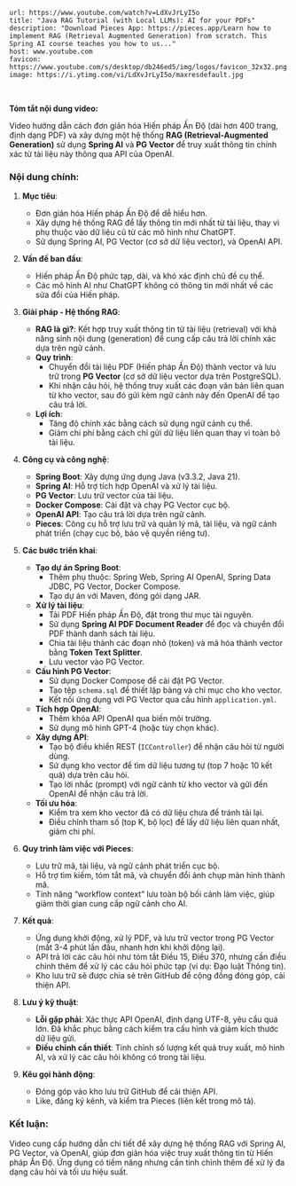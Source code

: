 
```cardlink
url: https://www.youtube.com/watch?v=LdXvJrLyI5o
title: "Java RAG Tutorial (with Local LLMs): AI for your PDFs"
description: "Download Pieces App: https://pieces.app/Learn how to implement RAG (Retrieval Augmented Generation) from scratch. This Spring AI course teaches you how to us..."
host: www.youtube.com
favicon: https://www.youtube.com/s/desktop/db246ed5/img/logos/favicon_32x32.png
image: https://i.ytimg.com/vi/LdXvJrLyI5o/maxresdefault.jpg
```

<br>

**Tóm tắt nội dung video:**

Video hướng dẫn cách đơn giản hóa Hiến pháp Ấn Độ (dài hơn 400 trang, định dạng PDF) và xây dựng một hệ thống **RAG (Retrieval-Augmented Generation)** sử dụng **Spring AI** và **PG Vector** để truy xuất thông tin chính xác từ tài liệu này thông qua API của OpenAI.

### Nội dung chính:
1. **Mục tiêu**:
   - Đơn giản hóa Hiến pháp Ấn Độ để dễ hiểu hơn.
   - Xây dựng hệ thống RAG để lấy thông tin mới nhất từ tài liệu, thay vì phụ thuộc vào dữ liệu cũ từ các mô hình như ChatGPT.
   - Sử dụng Spring AI, PG Vector (cơ sở dữ liệu vector), và OpenAI API.

2. **Vấn đề ban đầu**:
   - Hiến pháp Ấn Độ phức tạp, dài, và khó xác định chủ đề cụ thể.
   - Các mô hình AI như ChatGPT không có thông tin mới nhất về các sửa đổi của Hiến pháp.

3. **Giải pháp - Hệ thống RAG**:
   - **RAG là gì?**: Kết hợp truy xuất thông tin từ tài liệu (retrieval) với khả năng sinh nội dung (generation) để cung cấp câu trả lời chính xác dựa trên ngữ cảnh.
   - **Quy trình**:
     - Chuyển đổi tài liệu PDF (Hiến pháp Ấn Độ) thành vector và lưu trữ trong **PG Vector** (cơ sở dữ liệu vector dựa trên PostgreSQL).
     - Khi nhận câu hỏi, hệ thống truy xuất các đoạn văn bản liên quan từ kho vector, sau đó gửi kèm ngữ cảnh này đến OpenAI để tạo câu trả lời.
   - **Lợi ích**:
     - Tăng độ chính xác bằng cách sử dụng ngữ cảnh cụ thể.
     - Giảm chi phí bằng cách chỉ gửi dữ liệu liên quan thay vì toàn bộ tài liệu.

4. **Công cụ và công nghệ**:
   - **Spring Boot**: Xây dựng ứng dụng Java (v3.3.2, Java 21).
   - **Spring AI**: Hỗ trợ tích hợp OpenAI và xử lý tài liệu.
   - **PG Vector**: Lưu trữ vector của tài liệu.
   - **Docker Compose**: Cài đặt và chạy PG Vector cục bộ.
   - **OpenAI API**: Tạo câu trả lời dựa trên ngữ cảnh.
   - **Pieces**: Công cụ hỗ trợ lưu trữ và quản lý mã, tài liệu, và ngữ cảnh phát triển (chạy cục bộ, bảo vệ quyền riêng tư).

5. **Các bước triển khai**:
   - **Tạo dự án Spring Boot**:
     - Thêm phụ thuộc: Spring Web, Spring AI OpenAI, Spring Data JDBC, PG Vector, Docker Compose.
     - Tạo dự án với Maven, đóng gói dạng JAR.
   - **Xử lý tài liệu**:
     - Tải PDF Hiến pháp Ấn Độ, đặt trong thư mục tài nguyên.
     - Sử dụng **Spring AI PDF Document Reader** để đọc và chuyển đổi PDF thành danh sách tài liệu.
     - Chia tài liệu thành các đoạn nhỏ (token) và mã hóa thành vector bằng **Token Text Splitter**.
     - Lưu vector vào PG Vector.
   - **Cấu hình PG Vector**:
     - Sử dụng Docker Compose để cài đặt PG Vector.
     - Tạo tệp `schema.sql` để thiết lập bảng và chỉ mục cho kho vector.
     - Kết nối ứng dụng với PG Vector qua cấu hình `application.yml`.
   - **Tích hợp OpenAI**:
     - Thêm khóa API OpenAI qua biến môi trường.
     - Sử dụng mô hình GPT-4 (hoặc tùy chọn khác).
   - **Xây dựng API**:
     - Tạo bộ điều khiển REST (`ICController`) để nhận câu hỏi từ người dùng.
     - Sử dụng kho vector để tìm dữ liệu tương tự (top 7 hoặc 10 kết quả) dựa trên câu hỏi.
     - Tạo lời nhắc (prompt) với ngữ cảnh từ kho vector và gửi đến OpenAI để nhận câu trả lời.
   - **Tối ưu hóa**:
     - Kiểm tra xem kho vector đã có dữ liệu chưa để tránh tải lại.
     - Điều chỉnh tham số (top K, bộ lọc) để lấy dữ liệu liên quan nhất, giảm chi phí.

6. **Quy trình làm việc với Pieces**:
   - Lưu trữ mã, tài liệu, và ngữ cảnh phát triển cục bộ.
   - Hỗ trợ tìm kiếm, tóm tắt mã, và chuyển đổi ảnh chụp màn hình thành mã.
   - Tính năng “workflow context” lưu toàn bộ bối cảnh làm việc, giúp giảm thời gian cung cấp ngữ cảnh cho AI.

7. **Kết quả**:
   - Ứng dụng khởi động, xử lý PDF, và lưu trữ vector trong PG Vector (mất 3-4 phút lần đầu, nhanh hơn khi khởi động lại).
   - API trả lời các câu hỏi như tóm tắt Điều 15, Điều 370, nhưng cần điều chỉnh thêm để xử lý các câu hỏi phức tạp (ví dụ: Đạo luật Thông tin).
   - Kho lưu trữ sẽ được chia sẻ trên GitHub để cộng đồng đóng góp, cải thiện API.

8. **Lưu ý kỹ thuật**:
   - **Lỗi gặp phải**: Xác thực API OpenAI, định dạng UTF-8, yêu cầu quá lớn. Đã khắc phục bằng cách kiểm tra cấu hình và giảm kích thước dữ liệu gửi.
   - **Điều chỉnh cần thiết**: Tinh chỉnh số lượng kết quả truy xuất, mô hình AI, và xử lý các câu hỏi không có trong tài liệu.

9. **Kêu gọi hành động**:
   - Đóng góp vào kho lưu trữ GitHub để cải thiện API.
   - Like, đăng ký kênh, và kiểm tra Pieces (liên kết trong mô tả).

### Kết luận:
Video cung cấp hướng dẫn chi tiết để xây dựng hệ thống RAG với Spring AI, PG Vector, và OpenAI, giúp đơn giản hóa việc truy xuất thông tin từ Hiến pháp Ấn Độ. Ứng dụng có tiềm năng nhưng cần tinh chỉnh thêm để xử lý đa dạng câu hỏi và tối ưu hiệu suất.